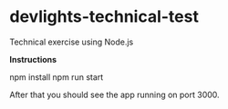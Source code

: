# devlights-technical-test

Technical exercise using Node.js

**Instructions**

npm install
npm run start

After that you should see the app running on port 3000.
